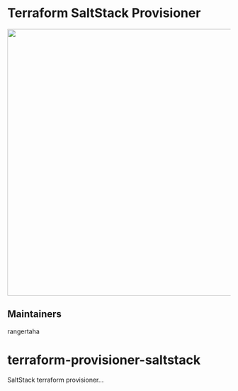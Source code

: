 Terraform SaltStack Provisioner 
===============================

<img src="https://cdn.rawgit.com/hashicorp/terraform-website/master/content/source/assets/images/logo-hashicorp.svg" width="600px">

Maintainers
-----------

rangertaha





# terraform-provisioner-saltstack

SaltStack terraform provisioner...
